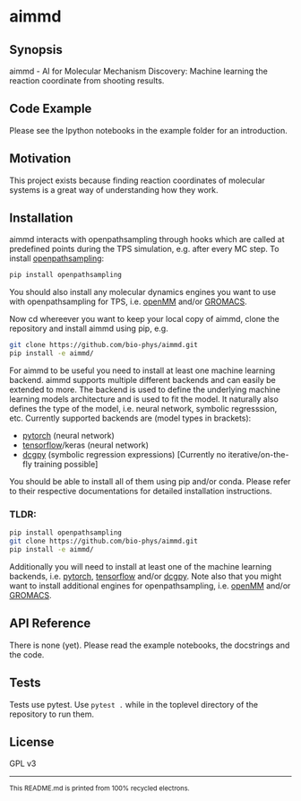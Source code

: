 # aimmd

## Synopsis

aimmd - AI for Molecular Mechanism Discovery: Machine learning the reaction coordinate from shooting results.

## Code Example

Please see the Ipython notebooks in the example folder for an introduction.

## Motivation

This project exists because finding reaction coordinates of molecular systems is a great way of understanding how they work.

## Installation

aimmd interacts with openpathsampling through hooks which are called at predefined points during the TPS simulation, e.g. after every MC step. To install [openpathsampling]:

```bash
pip install openpathsampling
```

You should also install any molecular dynamics engines you want to use with openpathsampling for TPS, i.e. [openMM] and/or [GROMACS].

Now cd whereever you want to keep your local copy of aimmd, clone the repository and install aimmd using pip, e.g.

```bash
git clone https://github.com/bio-phys/aimmd.git
pip install -e aimmd/
```

For aimmd to be useful you need to install at least one machine learning backend. aimmd supports multiple different backends and can easily be extended to more. The backend is used to define the underlying machine learning models architecture and is used to fit the model. It naturally also defines the type of the model, i.e. neural network, symbolic regresssion, etc.
Currently supported backends are (model types in brackets):

- [pytorch] (neural network)
- [tensorflow]/keras (neural network)
- [dcgpy] (symbolic regression expressions) [Currently no iterative/on-the-fly training possible]

You should be able to install all of them using pip and/or conda. Please refer to their respective documentations for detailed installation instructions.

### TLDR:

```bash
pip install openpathsampling
git clone https://github.com/bio-phys/aimmd.git
pip install -e aimmd/
```

Additionally you will need to install at least one of the machine learning backends, i.e. [pytorch], [tensorflow] and/or [dcgpy].
Note also that you might want to install additional engines for openpathsampling, i.e. [openMM] and/or [GROMACS].

## API Reference

There is none (yet). Please read the example notebooks, the docstrings and the code.

## Tests

Tests use pytest. Use `pytest .` while in the toplevel directory of the repository to run them.

## License

GPL v3

---
<sub>This README.md is printed from 100% recycled electrons.</sub>

[pytorch]: https://pytorch.org
[tensorflow]: https://www.tensorflow.org
[dcgpy]: http://darioizzo.github.io/dcgp/
[openMM]: http://openmm.org/
[openpathsampling]: http://openpathsampling.org/latest/
[GROMACS]: http://www.gromacs.org/
